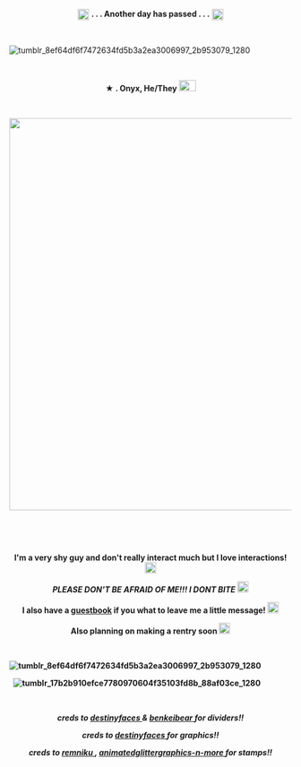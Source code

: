 <p align="center">
  <img width="20" height="20" src="https://64.media.tumblr.com/6c02739c23d1024adc1b8ede3ac143b5/3be2f1c5b410d206-88/s75x75_c1/937617be67a9185d1a18e42dbad32a5fd39a7c6f.gifv"  <h1 align="center"> <strong> . . . Another day has passed . . .</strong> </h1> <img width="20" height="20" src="https://64.media.tumblr.com/6c02739c23d1024adc1b8ede3ac143b5/3be2f1c5b410d206-88/s75x75_c1/937617be67a9185d1a18e42dbad32a5fd39a7c6f.gifv"<p align="center"> 



&nbsp; 

![tumblr_8ef64df6f7472634fd5b3a2ea3006997_2b953079_1280](https://github.com/undeadlost/undeadlost/assets/160256094/898f55d1-0cdb-4c65-a1f2-af5074bade98)



&nbsp; 


<p align="center">
 <strong>★ . Onyx, He/They <img width="30" height="20" src="https://github.com/undeadlost/undeadlost/assets/160256094/95573b52-7612-40e3-85c8-ee42c7e4d318" </strong> 
</p>

&nbsp; 



<p align="center">
  <img width="1000" height="700" src="https://github.com/undeadlost/undeadlost/assets/160256094/14763cb0-74c3-4a0b-86be-077fea3973b4">
</p>

&nbsp; 


&nbsp;  
 
<p align="center">
 <strong>I'm a very shy guy and don't really interact much but I love interactions! </strong> <img width="20" height="20" src="https://64.media.tumblr.com/86b71f485ebf1fa52cd5039a2d6b9167/36f5e1ad0f5c87a2-ed/s75x75_c1/77d7f6ce88835b831dbfe88606011b1480465ec9.gifv"
</p>
<p align="center">
<em>PLEASE DON'T BE AFRAID OF ME!!! I DONT BITE</em> <img width="20" height="20" src="https://64.media.tumblr.com/3d198246a9735fa65318527d59222b99/9c47f833db555754-91/s75x75_c1/09b28b708a72f9d93499af8c1f97a15645253b3e.gifv"
</p>
<p align="center">
<strong> I also have a  <a href= "https://undeadlost.123guestbook.com/" >guestbook</a> if you what to leave me a little message!  <img width="20" height="20" src="https://64.media.tumblr.com/12afbd70a774099dc6f27ced39d20059/99b94508bd20c7be-03/s75x75_c1/0ee4f8ce9334f6acae23379fd6ce371db6af4ec2.gifv" </strong>
</p>
<p align="center">
<strong> Also planning on making a rentry soon  </strong> <img width="20" height="20" src="https://64.media.tumblr.com/b78f3ff090f59b04e7176ee4dc83fdd8/36f5e1ad0f5c87a2-86/s75x75_c1/72616de494053848ad447940914ec18f83998c6c.gifv"
</p>

&nbsp;

![tumblr_8ef64df6f7472634fd5b3a2ea3006997_2b953079_1280](https://github.com/undeadlost/undeadlost/assets/160256094/898f55d1-0cdb-4c65-a1f2-af5074bade98)


&nbsp;
![tumblr_17b2b910efce7780970604f35103fd8b_88af03ce_1280](https://64.media.tumblr.com/17b2b910efce7780970604f35103fd8b/f88a98c01f09e648-0b/s1280x1920/88af03ce135aa76685839833c19ef0cc6a50ce7b.pnj)


&nbsp;

<p align="center">
<i>creds to <a href= "https://www.tumblr.com/destinyfaces" >destinyfaces </a> & <a href= "https://www.tumblr.com/benkeibear" >benkeibear </a> for dividers!! </i>
</p>
<p align="center">
<i>creds to  <a href= "https://www.tumblr.com/destinyfaces" >destinyfaces </a> for graphics!!</i>
</p>
<p align="center">
<i>creds to <a href= "https://www.tumblr.com/remniku" >remniku  </a> , <a href= "https://www.tumblr.com/animatedglittergraphics-n-more" >
animatedglittergraphics-n-more </a> for stamps!!</i>
</p>
